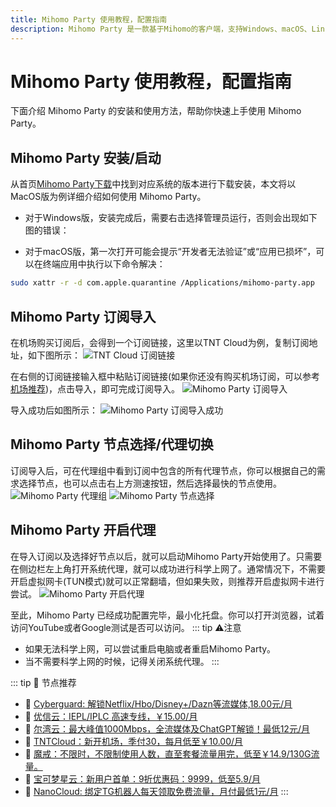 ```yaml
---
title: Mihomo Party 使用教程，配置指南
description: Mihomo Party 是一款基于Mihomo的客户端，支持Windows、macOS、Linux等系统。下面介绍 Mihomo Party 的安装和使用方法，帮助你快速上手使用 Mihomo Party。
---
```


# Mihomo Party 使用教程，配置指南

下面介绍 Mihomo Party 的安装和使用方法，帮助你快速上手使用 Mihomo Party。

## Mihomo Party 安装/启动

从首页[Mihomo Party下载](/download.md)中找到对应系统的版本进行下载安装，本文将以MacOS版为例详细介绍如何使用 Mihomo Party。

- 对于Windows版，安装完成后，需要右击选择管理员运行，否则会出现如下图的错误：


- 对于macOS版，第一次打开可能会提示“开发者无法验证”或“应用已损坏”，可以在终端应用中执行以下命令解决：
```bash
sudo xattr -r -d com.apple.quarantine /Applications/mihomo-party.app
```

## Mihomo Party 订阅导入
在机场购买订阅后，会得到一个订阅链接，这里以TNT Cloud为例，复制订阅地址，如下图所示：
![TNT Cloud 订阅链接](/assets/tntcloud.png)

在右侧的订阅链接输入框中粘贴订阅链接(如果你还没有购买机场订阅，可以参考[机场推荐](/docs/recommendations.md))，点击导入，即可完成订阅导入。
![Mihomo Party 订阅导入](/assets/mihomo-party-subscribe.png)

导入成功后如图所示：
![Mihomo Party 订阅导入成功](/assets/mihomo-party-subscribe-success.png)


## Mihomo Party 节点选择/代理切换

订阅导入后，可在代理组中看到订阅中包含的所有代理节点，你可以根据自己的需求选择节点，也可以点击右上方测速按钮，然后选择最快的节点使用。
![Mihomo Party 代理组](/assets/mihomo-party-group.png)
![Mihomo Party 节点选择](/assets/mihomo-party-node.png)

## Mihomo Party 开启代理
在导入订阅以及选择好节点以后，就可以启动Mihomo Party开始使用了。只需要在侧边栏左上角打开系统代理，就可以成功进行科学上网了。通常情况下，不需要开启虚拟网卡(TUN模式)就可以正常翻墙，但如果失败，则推荐开启虚拟网卡进行尝试。
![Mihomo Party 开启代理](/assets/mihomo-party-enable.png)

至此，Mihomo Party 已经成功配置完毕，最小化托盘。你可以打开浏览器，试着访问YouTube或者Google测试是否可以访问。
::: tip ⚠️注意
- 如果无法科学上网，可以尝试重启电脑或者重启Mihomo Party。
- 当不需要科学上网的时候，记得关闭系统代理。
:::

::: tip 🎉 节点推荐
- 🚀 [Cyberguard: 解锁Netflix/Hbo/Disney+/Dazn等流媒体,18.00元/月](https://www.cyberguard.best/#/register?code=XsreC0T5)
- 🚀 [优信云：IEPL/IPLC 高速专线，￥15.00/月](https://www.优信云.com/#/register?code=JRtE5uIV)<br>
- 🚀 [尔湾云：最大峰值1000Mbps，全流媒体及ChatGPT解锁！最低12元/月](https://erwan6.net/auth/register?code=BoObCd)<br>
- 🚀 [TNTCloud：新开机场，季付30，每月低至￥10.00/月](https://haibing822.tntvipaff.cc/#/register?code=GtjJVgml)<br>
- 🚀 [魔戒：不限时，不限制使用人数，直至套餐流量用完，低至￥14.9/130G流量。](https://mojie.app/#/register?code=sSdtPtLo)<br>
- 🚀 [宝可梦星云：新用户首单：9折优惠码：9999，低至5.9/月 ](https://love.52pokemon.cc/register?code=56ERkkxp)
- 🚀 [NanoCloud: 绑定TG机器人每天领取免费流量，月付最低1元/月](https://edu.uodoo.bid/auth/register?code=JMiOQDHf)
:::